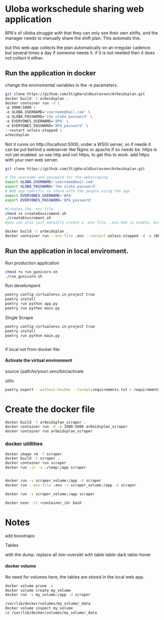 # Uloba workschedule sharing web application

BPA's of ulloba struggle with that they can only see their own shifts, and the manager needs to manually share the shift plan. This automats this.


but this web app collects the plan automatically on an irregular cadence. but several times a day if someone needs it. if it is not needed then it does not collect it either.

## Run the application in docker

change the enviromental variables in the -e parameters.
```bash
git clone https://github.com/StigHaraldGustavsen/Arbeidsplan.git
docker build -t arbeidsplan .
docker container run -d \
-p 5000:5000 \
-e ULOBA_USERNAME='username@mail.com' \ 
-e ULOBA_PASSWORD='the uloba password' \ 
-e EVERYONES_USERNAME='BPA' \ 
-e EVERYONES_PASSWORD='BPA_password' \
--restart unless-stopped \ 
arbeidsplan
```

Not it runns on http://localhost:5000, under a WSGI server, so if neede it can be put behind a webserver like Nginx or apache if so needs be. https is not yet enabled. so use http and not https, to get this to work. add https with your own web server.


```bash
git clone https://github.com/StigHaraldGustavsen/Arbeidsplan.git

# The username and password for the webscraping
export ULOBA_USERNAME='username@mail.com'
export ULOBA_PASSWORD='the uloba password'
# Web app spesific to share with the people using the app
export EVERYONES_USERNAME='BPA'
export EVERYONES_PASSWORD='BPA_password'

#Creates the .env file
chmod +x createEnviroment.sh
./createEnviroment.sh
#you can also just manually create a .env file, .env.bak is examle, but rename file to ".env"

docker build -t arbeidsplan .
docker container run --env-file .env --restart unless-stopped -d -p 1000:5000 arbeidsplan
```


## Run the application in local enviroment.

Run production application
```bash
chmod +x run_gunicorn.sh
./run_gunicorn.sh
```

Run develompent
```bash
poetry config virtualenvs.in-project true
poetry install
poetry run python app.py
poetry run python main.py

```

Single Scrape
```bash
poetry config virtualenvs.in-project true
poetry install
poetry run python main.py

```

```bash

```
if local not from docker file:
#### Activate the virtual environment
source /path/to/your/.venv/bin/activate


utils:

```bash
poetry export --without-hashes --format=requirements.txt > requirements.txt
```






# Create the docker file

```bash
docker build -t arbeidsplan_scraper .
docker container run -d -p 1000:5000 arbeidsplan_scraper
docker container run arbeidsplan_scraper
```




### docker utillities
```bash
docker image rm -f scraper
docker build -t scraper .
docker container run scraper
docker run -it -v ./temp:/app scraper


docker run -v scraper_volume:/app -d scraper
docker run --env-file .env -v scraper_volume:/app -d scraper

docker run -v scraper_volume:/app scraper

docker exec -it <container_id> bash
```


# Notes

add boostraps:
 <html>
 <link rel="stylesheet" href="https://cdn.jsdelivr.net/npm/bootstrap@4.0.0/dist/css/bootstrap.min.css" integrity="sha384-Gn5384xqQ1aoWXA+058RXPxPg6fy4IWvTNh0E263XmFcJlSAwiGgFAW/dAiS6JXm" crossorigin="anonymous">
 <head>
 </head>
 <body>
 
Tables

 </body>
 </html>


with the dump. replace all 
min-oversikt 
with 
table table-dark table-hover



#### docker volume

No need for volumes here, the tables are stored in the local web app.
```bash
docker volume prune -a
docker volume create my_volume
docker run -v my_volume:/app -d scraper

/var/lib/docker/volumes/my_volume/_data
docker volume inspect my_volume
cd /var/lib/docker/volumes/my_volume/_data
```
